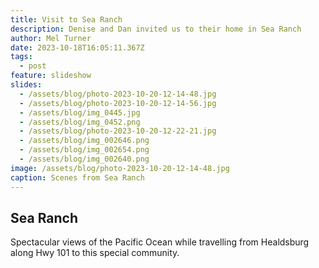 ```yaml
---
title: Visit to Sea Ranch
description: Denise and Dan invited us to their home in Sea Ranch
author: Mel Turner
date: 2023-10-18T16:05:11.367Z
tags:
  - post
feature: slideshow
slides:
  - /assets/blog/photo-2023-10-20-12-14-48.jpg
  - /assets/blog/photo-2023-10-20-12-14-56.jpg
  - /assets/blog/img_0445.jpg
  - /assets/blog/img_0452.png
  - /assets/blog/photo-2023-10-20-12-22-21.jpg
  - /assets/blog/img_002646.png
  - /assets/blog/img_002654.png
  - /assets/blog/img_002640.png
image: /assets/blog/photo-2023-10-20-12-14-48.jpg
caption: Scenes from Sea Ranch
---
```

## Sea Ranch
Spectacular views of the Pacific Ocean while travelling from Healdsburg along Hwy 101 to this special community.
